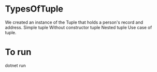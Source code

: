 # TypesOfTuple
We created an instance of the Tuple that holds a person's record and address.
  Simple tuple
  Without constructor tuple
  Nested tuple
  Use case of tuple.

# To run

dotnet run
 
